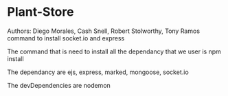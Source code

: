 # Plant-Store
Authors: Diego Morales, Cash Snell, Robert Stolworthy, Tony Ramos
command to install socket.io and express

The command that is need to install all the dependancy that we user is 
npm install

The dependancy are 
ejs, express, marked, mongoose, socket.io

The devDependencies are
nodemon
